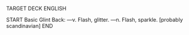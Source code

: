 TARGET DECK
ENGLISH

START
Basic
Glint
Back: —v. Flash, glitter. —n. Flash, sparkle. [probably scandinavian]
END

